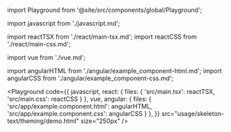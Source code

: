 import Playground from '@site/src/components/global/Playground';

import javascript from './javascript.md';

import reactTSX from './react/main-tsx.md';
import reactCSS from './react/main-css.md';

import vue from './vue.md';

import angularHTML from './angular/example_component-html.md';
import angularCSS from './angular/example_component-css.md';

<Playground
  code={{
    javascript,
    react: {
      files: {
        'src/main.tsx': reactTSX,
        'src/main.css': reactCSS
      }
    },
    vue,
    angular: {
      files: {
        'src/app/example.component.html': angularHTML,
        'src/app/example.component.css': angularCSS
      }
    },
  }}
  src="usage/skeleton-text/theming/demo.html"
  size="250px"
/>
